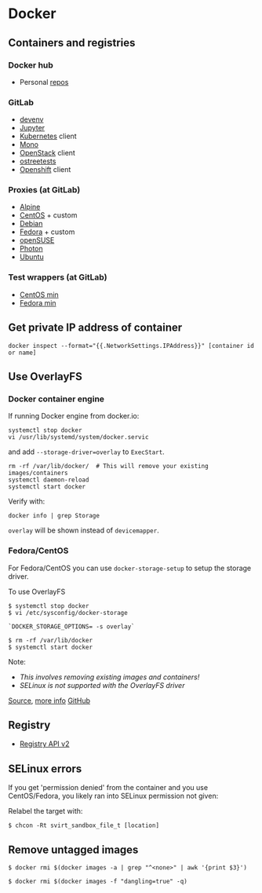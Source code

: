 Docker
======


Containers and registries
-------------------------

### Docker hub

  * Personal [repos](https://hub.docker.com/r/gbraad/)


### GitLab


  * [devenv](https://gitlab.com/gbraad/devenv)
  * [Jupyter](https://gitlab.com/gbraad/jupyter)
  * [Kubernetes](https://gitlab.com/gbraad/kubernetes-client) client
  * [Mono](https://gitlab.com/gbraad/mono)
  * [OpenStack](https://gitlab.com/gbraad/openstack-client) client
  * [ostreetests](https://gitlab.com/gbraad/ostreetests)
  * [Openshift](https://gitlab.com/gbraad/openshift-client) client


### Proxies (at GitLab)

  * [Alpine](https://gitlab.com/gbraad/alpine)
  * [CentOS](https://gitlab.com/gbraad/centos) + custom
  * [Debian](https://gitlab.com/gbraad/debian)
  * [Fedora](https://gitlab.com/gbraad/fedora) + custom
  * [openSUSE](https://gitlab.com/gbraad/opensuse)
  * [Photon](https://gitlab.com/gbraad/vmware-photon)
  * [Ubuntu](https://gitlab.com/gbraad/ubuntu)

### Test wrappers (at GitLab)

  * [CentOS min](https://gitlab.com/gbraad/centosmin)
  * [Fedora min](https://gitlab.com/gbraad/fedoramin)


## Get private IP address of container

```
docker inspect --format="{{.NetworkSettings.IPAddress}}" [container id or name]
```


## Use OverlayFS


### Docker container engine
If running Docker engine from docker.io:
```
systemctl stop docker
vi /usr/lib/systemd/system/docker.servic
```

and add `--storage-driver=overlay` to `ExecStart`.

```
rm -rf /var/lib/docker/  # This will remove your existing images/containers
systemctl daemon-reload
systemctl start docker
```

Verify with:

```
docker info | grep Storage
```

`overlay` will be shown instead of `devicemapper`.


### Fedora/CentOS

For Fedora/CentOS you can use `docker-storage-setup` to setup the storage driver.

To use OverlayFS
```
$ systemctl stop docker
$ vi /etc/sysconfig/docker-storage
```

    `DOCKER_STORAGE_OPTIONS= -s overlay`

```
$ rm -rf /var/lib/docker
$ systemctl start docker
```

Note:
  * _This involves removing existing images and containers!_
  * _SELinux is not supported with the OverlayFS driver_

[Source](http://www.projectatomic.io/blog/2015/06/notes-on-fedora-centos-and-docker-storage-drivers/), [more info](https://docs.docker.com/engine/userguide/storagedriver/selectadriver/)
[GitHub](https://github.com/projectatomic/docker-storage-setup)


## Registry

  * [Registry API v2](https://docs.docker.com/registry/spec/api/)


## SELinux errors
If you get 'permission denied' from the container and you use CentOS/Fedora, you likely ran into SELinux permission not given:

Relabel the target with:
```
$ chcon -Rt svirt_sandbox_file_t [location]
```


## Remove untagged images
```
$ docker rmi $(docker images -a | grep "^<none>" | awk '{print $3}')
```

```
$ docker rmi $(docker images -f "dangling=true" -q)
```